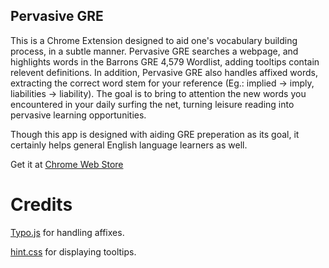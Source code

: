 Pervasive GRE
-------------

This is a Chrome Extension designed to aid one's vocabulary building process, in a subtle manner. Pervasive GRE searches a webpage, and highlights words in the Barrons GRE 4,579 Wordlist, adding tooltips contain relevent definitions. In addition, Pervasive GRE also handles affixed words, extracting the correct word stem for your reference (Eg.: implied -> imply, liabilities -> liability). The goal is to bring to attention the new words you encountered in your daily surfing the net, turning leisure reading into pervasive learning opportunities. 


Though this app is designed with aiding GRE preperation as its goal, it certainly helps general English language learners as well.        

Get it at [Chrome Web Store](https://chrome.google.com/webstore/detail/pervasive-gre/oniippcgggpbkcdjekknhmoeambkohmn/reviews)

Credits
=======

[Typo.js](https://github.com/cfinke/Typo.js) for handling affixes. 

[hint.css](https://github.com/chinchang/hint.css) for displaying tooltips.

